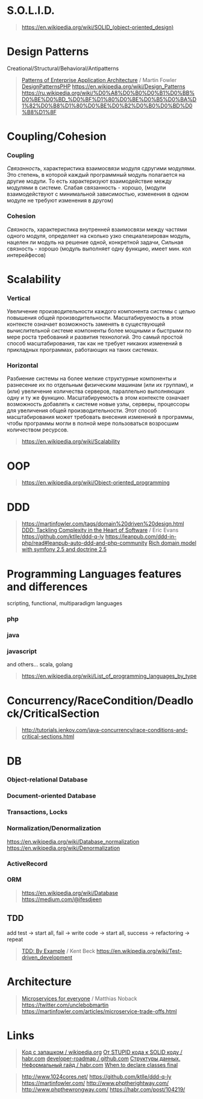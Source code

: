 # S.O.L.I.D.
>https://en.wikipedia.org/wiki/SOLID_(object-oriented_design)
# Design Patterns
Creational/Structural/Behavioral/Antipatterns
>[Patterns of Enterprise Application Architecture](https://martinfowler.com/books/eaa.html) / Martin Fowler
> [DesignPatternsPHP](http://designpatternsphp.readthedocs.io/ru/latest/README.html)
> https://en.wikipedia.org/wiki/Design_Patterns
> https://ru.wikipedia.org/wiki/%D0%A8%D0%B0%D0%B1%D0%BB%D0%BE%D0%BD_%D0%BF%D1%80%D0%BE%D0%B5%D0%BA%D1%82%D0%B8%D1%80%D0%BE%D0%B2%D0%B0%D0%BD%D0%B8%D1%8F

# Coupling/Cohesion
### Coupling
*Связанность*, характеристика взаимосвязи модуля сдругими модулями. Это степень, в которой каждый программный модуль полагается на другие модули. То есть характеризуют взаимодействие между модулями в системе. Слабая связанность - хорошо, (модули взаимодействуют с минимальной зависимостью, изменения в одном модуле не требуют изменения в другом)
### Cohesion
*Cвязность*, характеристика внутренней взаимосвязи между частями одного модуля, определяет на сколько узко специалезирован модуль, нацелен ли модуль на решение одной, конкретной задачи, Сильная связность - хорошо (модуль выполняет одну функцию, имеет мин. кол интерейфесов)

# Scalability
### Vertical
Увеличение производительности каждого компонента системы с целью повышения общей производительности. Масштабируемость в этом контексте означает возможность заменять в существующей вычислительной системе компоненты более мощными и быстрыми по мере роста требований и развития технологий. Это самый простой способ масштабирования, так как не требует никаких изменений в прикладных программах, работающих на таких системах.
### Horizontal
Разбиение системы на более мелкие структурные компоненты и разнесение их по отдельным физическим машинам (или их группам), и (или) увеличение количества серверов, параллельно выполняющих одну и ту же функцию. Масштабируемость в этом контексте означает возможность добавлять к системе новые узлы, серверы, процессоры для увеличения общей производительности. Этот способ масштабирования может требовать внесения изменений в программы, чтобы программы могли в полной мере пользоваться возросшим количеством ресурсов.

>https://en.wikipedia.org/wiki/Scalability
# OOP
>https://en.wikipedia.org/wiki/Object-oriented_programming
# DDD
> https://martinfowler.com/tags/domain%20driven%20design.html
>[DDD: Tackling Complexity in the Heart of Software](https://www.amazon.com/gp/product/0321125215?ie=UTF8&tag=martinfowlerc-20&linkCode=as2&camp=1789&creative=9325&creativeASIN=0321125215) / Eric Evans
> https://github.com/ktlle/ddd-q-ly
>https://leanpub.com/ddd-in-php/read#leanpub-auto-ddd-and-php-community
>[Rich domain model with symfony 2.5 and doctrine 2.5](https://www.slideshare.net/_leopro_/rich-domain-model-with-symfony-25-and-doctrine-25)
# Programming Languages features and differences
scripting, functional, multiparadigm languages
### php
### java
### javascript
and others... scala, golang
>https://en.wikipedia.org/wiki/List_of_programming_languages_by_type
# Concurrency/RaceCondition/Deadlock/CriticalSection
> http://tutorials.jenkov.com/java-concurrency/race-conditions-and-critical-sections.html
# DB
### Object-relational Database

### Document-oriented Database

### Transactions, Locks
### Normalization/Denormalization
https://en.wikipedia.org/wiki/Database_normalization
https://en.wikipedia.org/wiki/Denormalization
### ActiveRecord
### ORM
>https://en.wikipedia.org/wiki/Database
>https://medium.com/@ifesdjeen
## TDD
add test -> start all, fail ->  write code ->  start all, success -> refactoring -> repeat
>[TDD: By Example](https://www.amazon.co.uk/Test-Driven-Development-Addison-Wesley-Signature/dp/0321146530/ref=pd_sim_b_1) / Kent Beck
>https://en.wikipedia.org/wiki/Test-driven_development
# Architecture
>[Microservices for everyone](https://leanpub.com/microservices-for-everyone/) / Matthias Noback
>https://twitter.com/unclebobmartin
>https://martinfowler.com/articles/microservice-trade-offs.html
# Links
> [Код с запашком / wikipedia.org](https://ru.wikipedia.org/wiki/%D0%9A%D0%BE%D0%B4_%D1%81_%D0%B7%D0%B0%D0%BF%D0%B0%D1%88%D0%BA%D0%BE%D0%BC)
> [От STUPID кода к SOLID коду / habr.com](https://habr.com/post/273843/)
> [developer-roadmap / github.com](https://github.com/kamranahmedse/developer-roadmap)
> [Структуры данных. Неформальный гайд / habr.com](https://habr.com/post/263765/)
> [When to declare classes final](https://ocramius.github.io/blog/when-to-declare-classes-final/)

> http://www.1024cores.net/
> https://github.com/ktlle/ddd-q-ly
> https://martinfowler.com/
> http://www.phptherightway.com/
> http://www.phpthewrongway.com/
> https://habr.com/post/104219/

